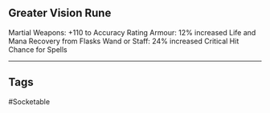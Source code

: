 ## Greater Vision Rune
Martial Weapons: +110 to Accuracy Rating
Armour: 12% increased Life and Mana Recovery from Flasks
Wand or Staff: 24% increased Critical Hit Chance for Spells

---
## Tags
#Socketable
